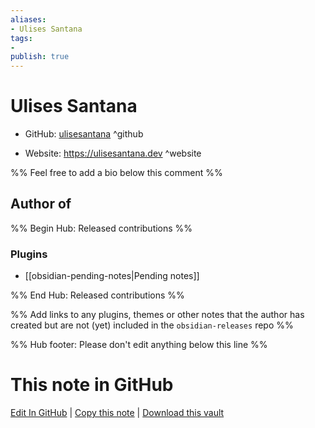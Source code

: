 ```yaml
---
aliases:
- Ulises Santana
tags:
- 
publish: true
---
```


# Ulises Santana

- GitHub: [ulisesantana](https://github.com/ulisesantana/) ^github
<!-- - Discord: `@` ^discord-->
- Website: <https://ulisesantana.dev> ^website
<!-- - [[Publish sites|Publish site]]: <https://> ^publish-->

%% Feel free to add a bio below this comment %%


## Author of

%% Begin Hub: Released contributions %%
### Plugins
- [[obsidian-pending-notes|Pending notes]]

%% End Hub: Released contributions %%

%% Add links to any plugins, themes or other notes that the author has created but are not (yet) included in the `obsidian-releases` repo %%

<!--
### Unlisted plugins
-->

<!--
### Others
-->

<!--
## Sponsor this author
-->

<!-- - [[GitHub sponsors]]: [Sponsor @ulisesantana on GitHub Sponsors](https://github.com/sponsors/ulisesantana) ^github-sponsor-->
<!-- - [[Buy me a coffee]]: <https://> ^buy-me-a-coffee-->
<!-- - [[PayPal]]: <https://> ^paypal-->
<!-- - [[Patreon]]: <https://> ^patreon-->

<!--
## Follow this author
-->

<!-- - [[YouTube Channels|On YouTube]]: <https://> ^youtube-->
<!-- - Twitter: <https://> ^twitter-->
<!-- - ... -->

%% Hub footer: Please don't edit anything below this line %%

# This note in GitHub

<span class="git-footer">[Edit In GitHub](https://github.dev/obsidian-community/obsidian-hub/blob/main/01%20-%20Community/People/ulisesantana.md "git-hub-edit-note") | [Copy this note](https://raw.githubusercontent.com/obsidian-community/obsidian-hub/main/01%20-%20Community/People/ulisesantana.md "git-hub-copy-note") | [Download this vault](https://github.com/obsidian-community/obsidian-hub/archive/refs/heads/main.zip "git-hub-download-vault") </span>
